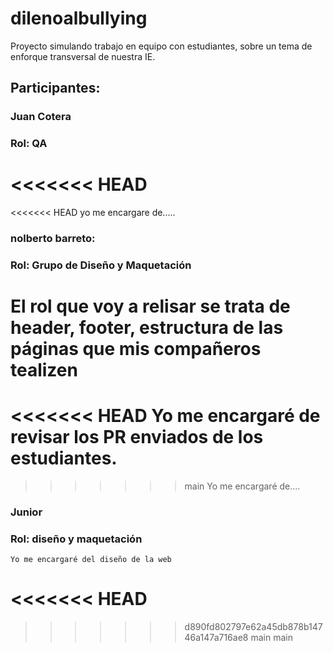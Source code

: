 # dilenoalbullying
Proyecto simulando trabajo en equipo con estudiantes, sobre un tema de enforque transversal de nuestra IE.

## Participantes:

### Juan Cotera
### Rol: QA
<<<<<<< HEAD
=======
<<<<<<< HEAD
    yo me encargare de.....


### nolberto barreto:
### Rol: Grupo de Diseño y Maquetación 
   El rol que voy a relisar se trata de header, footer, estructura de las páginas que mis compañeros tealizen 
=======
<<<<<<< HEAD
    Yo me encargaré de revisar los PR enviados de los estudiantes.
=======
>>>>>>> main
    Yo me encargaré de....

### Junior
### Rol: diseño y maquetación
    Yo me encargaré del diseño de la web
<<<<<<< HEAD
=======
>>>>>>> d890fd802797e62a45db878b14746a147a716ae8
>>>>>>> main
>>>>>>> main
